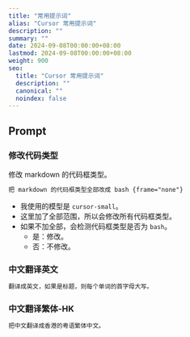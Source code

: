 ```yaml
---
title: "常用提示词"
alias: "Cursor 常用提示词"
description: ""
summary: ""
date: 2024-09-08T00:00:00+08:00
lastmod: 2024-09-08T00:00:00+08:00
weight: 900
seo:
  title: "Cursor 常用提示词"
  description: ""
  canonical: ""
  noindex: false
---
```


## Prompt

### 修改代码类型

修改 markdown 的代码框类型。

```txt {frame="none"}
把 markdown 的代码框类型全部改成 bash {frame="none"}
```

* 我使用的模型是 `cursor-small`。
* 这里加了全部范围，所以会修改所有代码框类型。
* 如果不加全部，会检测代码框类型是否为 `bash`。
  * 是：修改。
  * 否：不修改。

### 中文翻译英文

```txt {frame="none"}
翻译成英文，如果是标题，则每个单词的首字母大写。
```

### 中文翻译繁体-HK

```txt {frame="none"}
把中文翻译成香港的粤语繁体中文。
```
